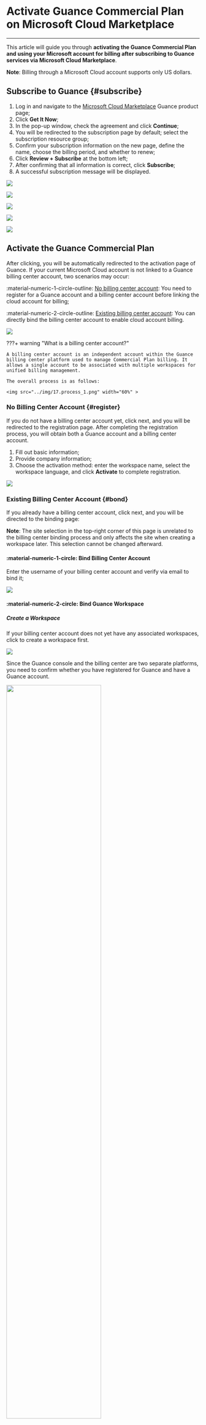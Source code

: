 # Activate Guance Commercial Plan on Microsoft Cloud Marketplace

---

This article will guide you through **activating the Guance Commercial Plan and using your Microsoft account for billing after subscribing to Guance services via Microsoft Cloud Marketplace**.

**Note**: Billing through a Microsoft Cloud account supports only US dollars.

## Subscribe to Guance {#subscribe}

1. Log in and navigate to the [Microsoft Cloud Marketplace](https://azuremarketplace.microsoft.com/en-us/marketplace/apps/ceinformationtechnologycompanylimited1715838939322.guance_saas?tab=Overview) Guance product page;
2. Click **Get It Now**;
3. In the pop-up window, check the agreement and click **Continue**;
4. You will be redirected to the subscription page by default; select the subscription resource group;
5. Confirm your subscription information on the new page, define the name, choose the billing period, and whether to renew;
6. Click **Review + Subscribe** at the bottom left;
7. After confirming that all information is correct, click **Subscribe**;
8. A successful subscription message will be displayed.

![](img/azure.png)

![](img/azure-1.png)

![](img/azure-2.png)

![](img/azure-3.png)

![](img/azure-4.png)

## Activate the Guance Commercial Plan

After clicking, you will be automatically redirected to the activation page of Guance. If your current Microsoft Cloud account is not linked to a Guance billing center account, two scenarios may occur:

:material-numeric-1-circle-outline: [No billing center account](#register): You need to register for a Guance account and a billing center account before linking the cloud account for billing;

:material-numeric-2-circle-outline: [Existing billing center account](#bond): You can directly bind the billing center account to enable cloud account billing.

![](img/10.aliyun_market_2.png)

???+ warning "What is a billing center account?"

    A billing center account is an independent account within the Guance billing center platform used to manage Commercial Plan billing. It allows a single account to be associated with multiple workspaces for unified billing management.

    The overall process is as follows:

    <img src="../img/17.process_1.png" width="60%" >

### No Billing Center Account {#register}

If you do not have a billing center account yet, click next, and you will be redirected to the registration page. After completing the registration process, you will obtain both a Guance account and a billing center account.

1. Fill out basic information;
2. Provide company information;
3. Choose the activation method: enter the workspace name, select the workspace language, and click **Activate** to complete registration.

![](img/azure-5.png)

### Existing Billing Center Account {#bond}

If you already have a billing center account, click next, and you will be directed to the binding page:

**Note**: The site selection in the top-right corner of this page is unrelated to the billing center binding process and only affects the site when creating a workspace later. This selection cannot be changed afterward.

#### :material-numeric-1-circle: Bind Billing Center Account

Enter the username of your billing center account and verify via email to bind it;

![](img/azure-6.png)

#### :material-numeric-2-circle: Bind Guance Workspace

##### Create a Workspace

If your billing center account does not yet have any associated workspaces, click to create a workspace first.

![](img/azure-7.png)

Since the Guance console and the billing center are two separate platforms, you need to confirm whether you have registered for Guance and have a Guance account.

<img src="../img/azure-8.png" width="70%" >

:material-numeric-1-circle-outline: Have a Guance Account

1. Enter the workspace name;
2. Select the workspace language;
3. Enter the email;
4. Input the verification code;
5. Agree to the terms;
6. Click **Create**, and the workspace will be successfully created.

<img src="../img/azure-9.png" width="60%" >

:material-numeric-1-circle-outline: No Guance Account

1. Enter the workspace name;
2. Select the workspace language;
3. Enter the username;
4. Enter and confirm the login password;
5. Enter the email;
6. Optionally, enter the phone number;
7. Agree to the terms;
8. Click **Register and Create Workspace**.

<img src="../img/azure-10.png" width="60%" >

##### Bind Existing Workspace

If you have workspaces available for binding under your Guance billing center account, simply click **Bind**.

1. Select the workspace you want to bind and click **Bind**;
2. On the new page, click **Confirm**;
3. A confirmation message will display indicating successful binding.

![](img/azure-11.png)

![](img/azure-12.png)

## Start Using Guance

After successfully binding the workspace, click **Confirm** to be redirected to the login page. Enter your username and password to access the workspace and start using Guance.

![](img/azure-13.png)

![](img/azure-14.png)